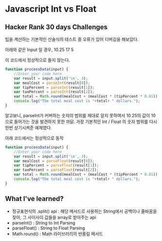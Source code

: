 # Javascript Int vs Float

## Hacker Rank 30 days Challenges
팁을 계산하는 기본적인 산술식의 테스트 중 오류가 있어 디버깅을 해보았다.

아래와 같은 Input 일 경우,
10.25
17
5

이 코드에서 정상적으로 돌지 않는다.
``` javascript
function processData(input) {
    //Enter your code here
    var result = input.split('\n', 3);
    var mealCost = parseInt(result[0]);
    var tipPercent = parseInt(result[1]);
    var taxPercent = parseInt(result[2]);
    var total = Math.round(mealCost + (mealCost * (tipPercent * 0.01)) + (mealCost * (taxPercent * 0.01)));
    console.log("The total meal cost is "+total+ " dollars.");
}
```

알고보니, parseInt가 커버하는 숫자의 범위를 제대로 알지 못하여서 10.25의 값이 10으로 들어가는 것을 발견하지 못한 까닭. 가장 기본적인 Int / Float 의 숫자 범위를 다시 한번 상기시켜준 예제였다.

아래 코드에서는 정상적으로 동작
```javascript
function processData(input) {
    //Enter your code here
    var result = input.split('\n', 3);
    var mealCost = parseFloat(result[0]);
    var tipPercent = parseFloat(result[1]);
    var taxPercent = parseFloat(result[2]);
    var total = Math.round(mealCost + (mealCost * (tipPercent * 0.01)) + (mealCost * (taxPercent * 0.01)));
    console.log("The total meal cost is "+total+ " dollars.");
} 
```

## What I've learned?
- 정규표현식의 .split() api : 해당 메서드르 사용하는 String에서 공백이나 줄바꿈을 찾아, 그 사이사이 값들을 array로 받아주는 api
- parseInt() : String to Int Parsing
- parseFloat() : String to Float Parsing
- Math.round() : Math 라이브러리의 반올림 메서드